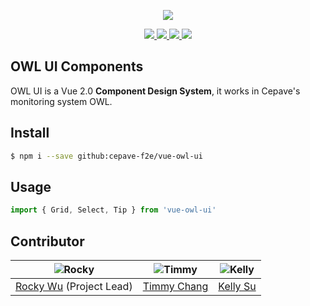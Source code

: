 <p align="center">
  <img src="https://raw.githubusercontent.com/cepave-f2e/vue-owl-ui/dev/assets/logo.png" />
</p>

<p align="center">  
  <a href="https://circleci.com/gh/cepave-f2e/vue-owl-ui" alt="Build Status" target="_blank">
    <img src="https://img.shields.io/circleci/project/github/cepave-f2e/vue-owl-ui/dev.svg" />
  </a>
  <a href="https://codecov.io/gh/cepave-f2e/vue-owl-ui" alt="Coverage" target="_blank">
    <img src="https://img.shields.io/codecov/c/github/cepave-f2e/vue-owl-ui/dev.svg" />
  </a>
  <a href="https://www.bithound.io/github/cepave-f2e/vue-owl-ui" alt="BitHound" target="_blank">
    <img src="https://www.bithound.io/github/cepave-f2e/vue-owl-ui/badges/score.svg" />
  </a>
  <img src="https://img.shields.io/github/license/cepave-f2e/vue-owl-ui.svg" />  
</p>


## OWL UI Components
OWL UI is a Vue 2.0 **Component Design System**, it works in Cepave's monitoring system OWL.

## Install

```sh
$ npm i --save github:cepave-f2e/vue-owl-ui
```

## Usage

```js
import { Grid, Select, Tip } from 'vue-owl-ui'
```


## Contributor

| ![Rocky](https://avatars1.githubusercontent.com/u/890063?v=3&s=120) | ![Timmy](https://avatars0.githubusercontent.com/u/4191668?v=3&s=120) | ![Kelly ](https://avatars3.githubusercontent.com/u/5334755?v=3&s=120) |
| ---------------------------------------- | ---------------------------------------- | ---------------------------------------- |
| [Rocky Wu](https://github.com/rwu823) (Project Lead) | [Timmy Chang](https://github.com/chuanxd) | [Kelly Su](https://github.com/CApopsicle) |
